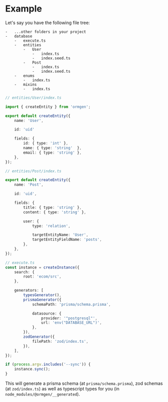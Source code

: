 # Example

Let's say you have the following file tree:

```
-   ...other folders in your project
-   database
    -   execute.ts
    -   entities
        -   User
            -   index.ts
            -   index.seed.ts
        -   Post
            -   index.ts
            -   index.seed.ts
    -   enums
        -   index.ts
    -   mixins
        -   index.ts
```

```ts
// entities/User/index.ts

import { createEntity } from 'ormgen';

export default createEntity({
	name: 'User',

    id: 'uid'

	fields: {
		id: { type: 'int' },
		name: { type: 'string'  },
		email: { type: 'string' },
	},
});
```

```ts
// entities/Post/index.ts

export default createEntity({
	name: 'Post',

	id: 'uid',

	fields: {
		title: { type: 'string' },
		content: { type: 'string' },

		user: {
			type: 'relation',

			targetEntityName: 'User',
			targetEntityFieldName: 'posts',
		},
	},
});
```

```ts
// execute.ts
const instance = createInstance({
	search: {
		root: 'ecom/src',
	},

	generators: [
		typesGenerator(),
		prismaGenerator({
			schemaPath: 'prisma/schema.prisma',

			datasource: {
				provider: '"postgresql"',
				url: 'env("DATABASE_URL")',
			},
		}),
		zodGenerator({
			filePath: 'zod/index.ts',
		}),
	],
});

if (process.argv.includes('--sync')) {
	instance.sync();
}
```

This will generate a prisma schema (at `prisma/schema.prisma`), zod schemas (at `zod/index.ts`) as well as typescript types for you (in `node_modules/@ormgen/__generated`).
